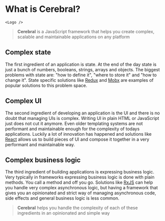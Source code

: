 # What is Cerebral?

```marksy
<Logo />
```

> **Cerebral** is a JavaScript framework that helps you create complex, scalable and maintainable applications on any platform

## Complex state
The first ingredient of an application is state. At the end of the day state is just a bunch of numbers, booleans, strings, arrays and objects. The biggest problems with state are: "how to define it", "where to store it" and "how to change it". State specific solutions like [Redux](http://redux.js.org/docs/introduction/) and [Mobx](https://mobx.js.org/) are examples of popular solutions to this problem space.

## Complex UI
The second ingredient of developing an application is the UI and there is no doubt that managing UIs is complex. Writing UI in plain HTML or JavaScript just does not cut it anymore. Even older templating systems are not performant and maintainable enough for the complexity of todays applications. Luckily a lot of innovation has happened and solutions like [React](https://facebook.github.io/react/) allows us to build pieces of UI and compose it together in a very performant and maintainable way.

## Complex business logic
The third ingredient of building applications is expressing business logic. Very typically in frameworks expressing business logic is done with plain methods. You call a method and off you go. Solutions like [RxJS](http://reactivex.io/rxjs/) can help you handle very complex asynchronous logic, but having a framework that gives you an opinionated and strict way of managing asynchronous code, side effects and general business logic is less common.

> **Cerebral** helps you handle the complexity of each of these ingredients in an opinionated and simple way
